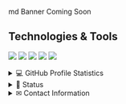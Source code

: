 md
Banner Coming Soon
<br>



## Technologies & Tools

![](https://img.shields.io/badge/Editor-VS_Code-informational?style=flat&logo=visual-studio-code&logoColor=white&color=6aa6f8)
![](https://img.shields.io/badge/Editor-Glitch-informational?style=flat&logo=glitch&logoColor=white&color=6aa6f8)
![](https://img.shields.io/badge/Code-Python-informational?style=flat&logo=python&logoColor=white&color=6aa6f8)
![](https://img.shields.io/badge/Code-JavaScript-informational?style=flat&logo=javascript&logoColor=white&color=6aa6f8)
![](https://img.shields.io/badge/Code-HTML_and_CSS-informational?style=flat&logo=html&logoColor=white&color=6aa6f8)

<details> 
  <summary>💻 GitHub Profile Statistics</summary>
  <b>Note:</b> Top languages is only a metric of the languages my public code consists of and doesn't reflect experience or skill level.
</details>


<details> 
  <summary>📄 Status</summary>
    <br>
Available
    <br>
</details>

<details>
  <summary>✉ Contact Information</summary>
   <br>
    <table>
    <tr><th colspan="2"><b>Contact Me</b></th></tr>
        <tr><td><b>Discord</b></td><td><b><a href="https://discord.gg/HrwDuGnhn7">Ethereal Development</a></b></td></tr>
    </table>
    Want to buy me a coffee? Go ahead! https://www.buymeacoffee.com/DesignsByLandon
    </div>
   <br>
</details>
